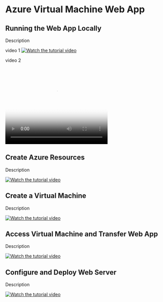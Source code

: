 # Azure Virtual Machine Web App

## Running the Web App Locally

Description

video 1
[![Watch the tutorial video](https://github.com/kathleenwest/Azure-Virtual-Machine-Web-App-Demo-Project/blob/7662b93e00467b756243fa5cef26b9889eddf25e/images/RunFlaskPythonLocallyPoster.jpg)](https://youtu.be/vriPs8FYYSU "How to run Flask Python web app locally")

video 2

<video width="320" height="240" controls poster="https://github.com/kathleenwest/Azure-Virtual-Machine-Web-App-Demo-Project/blob/7662b93e00467b756243fa5cef26b9889eddf25e/images/RunFlaskPythonLocallyPoster.jpg">
  <source src="https://youtu.be/vriPs8FYYSU" type="video/mp4">
Your browser does not support the video tag.
</video>

## Create Azure Resources

Description

[![Watch the tutorial video](https://github.com/kathleenwest/Azure-Virtual-Machine-Web-App-Demo-Project/blob/7662b93e00467b756243fa5cef26b9889eddf25e/images/CreateResourceGroupPoster.jpg)](https://youtu.be/7cv4tIqOJAo "How to Create a Resource Group")

## Create a Virtual Machine

Description

[![Watch the tutorial video](https://github.com/kathleenwest/Azure-Virtual-Machine-Web-App-Demo-Project/blob/7662b93e00467b756243fa5cef26b9889eddf25e/images/CreateVirtualMachinePoster.jpg)](https://youtu.be/oKk8BR2s7Ho "How to Create a Virtual Machine")

## Access Virtual Machine and Transfer Web App

Description

[![Watch the tutorial video](https://github.com/kathleenwest/Azure-Virtual-Machine-Web-App-Demo-Project/blob/7662b93e00467b756243fa5cef26b9889eddf25e/images/CopyFilesToVirtualMachinePoster.jpg)](https://youtu.be/6_ZMbPsve20 "How to Copy Files to a Virtual Machine")

## Configure and Deploy Web Server

Description

[![Watch the tutorial video](https://github.com/kathleenwest/Azure-Virtual-Machine-Web-App-Demo-Project/blob/7662b93e00467b756243fa5cef26b9889eddf25e/images/ConfigureandDeployWebServerPoster.jpg)](https://youtu.be/xZwO4P_xj9E "How to Configure and Deploy a Web Server")
